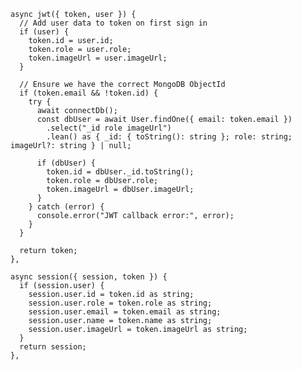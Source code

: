     async jwt({ token, user }) {
      // Add user data to token on first sign in
      if (user) {
        token.id = user.id;
        token.role = user.role;
        token.imageUrl = user.imageUrl;
      }

      // Ensure we have the correct MongoDB ObjectId
      if (token.email && !token.id) {
        try {
          await connectDb();
          const dbUser = await User.findOne({ email: token.email })
            .select("_id role imageUrl")
            .lean() as { _id: { toString(): string }; role: string; imageUrl?: string } | null;
          
          if (dbUser) {
            token.id = dbUser._id.toString();
            token.role = dbUser.role;
            token.imageUrl = dbUser.imageUrl;
          }
        } catch (error) {
          console.error("JWT callback error:", error);
        }
      }

      return token;
    },

    async session({ session, token }) {
      if (session.user) {
        session.user.id = token.id as string;
        session.user.role = token.role as string;
        session.user.email = token.email as string;
        session.user.name = token.name as string;
        session.user.imageUrl = token.imageUrl as string;
      }
      return session;
    },
